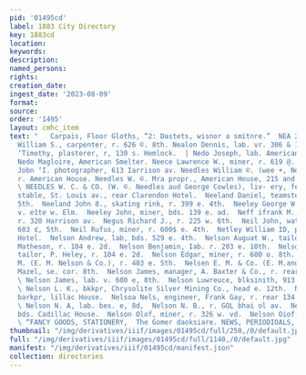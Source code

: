 ```yaml
---
pid: '01495cd'
label: 1883 City Directory
key: 1883cd
location: 
keywords: 
description: 
named_persons: 
rights: 
creation_date: 
ingest_date: '2023-08-09'
format: 
source: 
order: '1495'
layout: cmhc_item
text: "   Carpais, Floor Gloths, “2: Dastets, wisnor a smitnre.”  NEA 209 NEL       Neal
  William S., carpenter, r. 626 ©. 8th. Nealon Dennis, lab. vr. 306 & 11th.  ' Nealon
  ‘Timothy, plasterer, r, 130 s. Hemlock.  | Nedo Joseph, lab. American Smelter.  |}
  Nedo Magloire, American Smelter. Neece Lawrence W., miner, r. 619 @. 9th. Needles
  Jobn ‘I. photographer, 613 Iarrison av. Needles William ©. (wee +, Needles & Co.),
  r. American House. Needles W. ©. Mra propr., American House, 215 and 217 s.      Pine.
  \ NEEDLES W. C. & CO. (W. ©. Needles aud George Cowles), liv- ery, feed and sale
  stable, St. Louis av., rear Clarendon Hotel.  Neeland Daniel, teamster, r. 419 w.
  5th.  Neeland John 8., skating rink, r. 399 e. 4th.  Neeley George W., dairyman,
  v. e1te w. Elm.  Neeley John, miner, bds. 139 e. ad.  Neff ifrank M., music teacher,
  r. 320 Harrison av.  Negus Richard J., r. 225 w. 6th.  Neil John, water wagon, r.
  603 ¢, 5th.  Neil Rufus, miner, r. 600$ e. 4th.  Netley William ID, pantryman, Capicol
  Hotel.  Nelson Andrew, lab, bds. 529 e. 4th.  Nelson Auguat W., tailor, Kenneth
  Matheson, r. 104 e. 2d.  Nelson Benjamin, Iab. r. 203 e. 10th.  Nelson Charles,
  tailor, P. Heley, r. 104 e. 2d.  Nelson Edgar, miner, r. 600 o. 8th.  Nelson Elias
  M. (E. M. Nelson & Co.), r. 403 e. Sth.  Nelsen E. M. & Co. (E. M.and Olof), saloon,
  Mazel, se. cor. 8th.  Nelson James, manager, A. Baxter & Co., r. rear 111 @. 7th.
  \ Nelson James, lab. v. 600 e, 8th.  Nelson Luwreuce, blksinith, 913 n. Poplar.
  \ Nelson L. K., bkkpr, Chrysolite Silver Mining Co., head e. 12th.  Nelaon Matt,
  barkpr, lillac House.  Nelsoa Nels, engineer, Frank Gay, r. rear 134 s. Toledo av.
  \ Nelson N. A, lab. bes. e, 8d,  Nelson N. B., r. GOL bhai ol av.  Nelson Ole, lab.
  bds. Cadillac House.  Nelson Olof, miner, r. 326 w. vd.  Nelson Oiof, 407 e. 10th.
  \ “FANCY GOODS, STATIONERY,  The Gomer daoksiare. NEWS, PERIODIOALS, ae,                                  "
thumbnail: "/img/derivatives/iiif/images/01495cd/full/250,/0/default.jpg"
full: "/img/derivatives/iiif/images/01495cd/full/1140,/0/default.jpg"
manifest: "/img/derivatives/iiif/01495cd/manifest.json"
collection: directories
---
```

